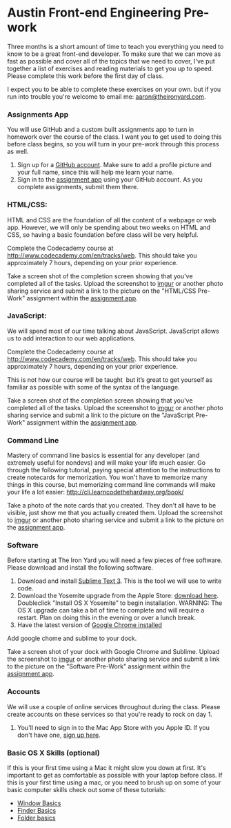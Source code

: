 # Austin Front-end Engineering Pre-work
Three months is a short amount of time to teach you everything you need to know to be a great front-end developer. To make sure that we can move as fast as possible and cover all of the topics that we need to cover, I've put together a list of exercises and reading materials to get you up to speed. Please complete this work before the first day of class.

I expect you to be able to complete these exercises on your own. but if you run into trouble you're welcome to email me: aaron@theironyard.com.

### Assignments App
You will use GitHub and a custom built assignments app to turn in homework over the course of the class. I want you to get used to doing this before class begins, so you will turn in your pre-work through this process as well.

1. Sign up for a [GitHub account](https://github.com). Make sure to add a profile picture and your full name, since this will help me learn your name.
2. Sign in to the [assignment app](http://assignments.nutellahabit.com) using your GitHub account. As you complete assignments, submit them there.

### HTML/CSS:
HTML and CSS are the foundation of all the content of a webpage or web app. However, we will only be spending about two weeks on HTML and CSS, so having a basic foundation before class will be very helpful.

Complete the Codecademy course at http://www.codecademy.com/en/tracks/web. This should take you approximately 7 hours, depending on your prior experience.

Take a screen shot of the completion screen showing that you've completed all of the tasks. Upload the screenshot to [imgur](http://imgur.com/) or another photo sharing service and submit a link to the picture on the "HTML/CSS Pre-Work" assignment within the [assignment app](http://assignments.nutellahabit.com).

### JavaScript:
We will spend most of our time talking about JavaScript. JavaScript allows us to add interaction to our web applications.

Complete the Codecademy course at http://www.codecademy.com/en/tracks/web. This should take you approximately 7 hours, depending on your prior experience.

This is not how our course will be taught ­­ but it’s great to get yourself as familiar as possible with some of the syntax of the language.

Take a screen shot of the completion screen showing that you've completed all of the tasks. Upload the screenshot to [imgur](http://imgur.com/) or another photo sharing service and submit a link to the picture on the "JavaScript Pre-Work" assignment within the [assignment app](http://assignments.nutellahabit.com).

### Command Line
Mastery of command line basics is essential for any developer (and extremely useful for non­devs) and will make your life much easier. Go through the following tutorial, paying special attention to the instructions to create notecards for memorization. You won't have to memorize many things in this course, but memorizing command line commands will make your life a lot easier: http://cli.learncodethehardway.org/book/

Take a photo of the note cards that you created. They don't all have to be visible, just show me that you actually created them. Upload the screenshot to [imgur](http://imgur.com/) or another photo sharing service and submit a link to the picture on the [assignment app](http://assignments.nutellahabit.com).

### Software
Before starting at The Iron Yard you will need a few pieces of free software. Please download and install the following software.

1. Download and install [Sublime Text 3](http://www.sublimetext.com/3). This is the tool we will use to write code.
2. Download the Yosemite upgrade from the Apple Store: [download here](https://itunes.apple.com/us/app/os­x­yosemite/id915041082?mt=12). Double­click
"Install OS X Yosemite” to begin installation. WARNING: The OS X upgrade can take a bit of time to complete and will require a restart. Plan on doing this in the evening or over a lunch break.
3. Have the latest version of [Google Chrome installed](https://www.google.com/chrome/browser/desktop/index.html)

Add google chome and sublime to your dock.

Take a screen shot of your dock with Google Chrome and Sublime. Upload the screenshot to [imgur](http://imgur.com/) or another photo sharing service and submit a link to the picture on the "Software Pre-Work" assignment within the [assignment app](http://assignments.nutellahabit.com).

### Accounts
We will use a couple of online services throughout during the class. Please create accounts on these services so that you're ready to rock on day 1.

1. You'll need to sign in to the Mac App Store with you Apple ID. If you don't have one, [sign up here](https://appleid.apple.com/).


### Basic OS X Skills (optional)
If this is your first time using a Mac it might slow you down at first. It's important to get as comfortable as possible with your laptop before class. If this is your first time using a mac, or you need to brush up on some of your basic computer skills check out some of these tutorials:

* [Window Basics](http://support.apple.com/kb/PH18785?viewlocale=en_US&locale=en_US)
* [Finder Basics](http://support.apple.com/kb/VI209?viewlocale=en_US&locale=en_US)
* [Folder basics](http://support.apple.com/kb/PH14224?viewlocale=en_US)